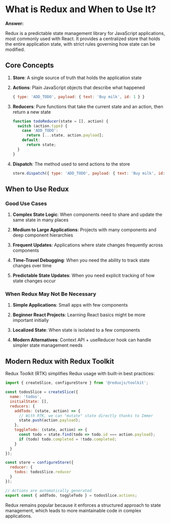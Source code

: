 # What is Redux and When to Use It?

**Answer:**

Redux is a predictable state management library for JavaScript applications, most commonly used with React. It provides a centralized store that holds the entire application state, with strict rules governing how state can be modified.

## Core Concepts

1. **Store**: A single source of truth that holds the application state

2. **Actions**: Plain JavaScript objects that describe what happened
   ```javascript
   { type: 'ADD_TODO', payload: { text: 'Buy milk', id: 1 } }
   ```

3. **Reducers**: Pure functions that take the current state and an action, then return a new state
   ```javascript
   function todoReducer(state = [], action) {
     switch (action.type) {
       case 'ADD_TODO':
         return [...state, action.payload];
       default:
         return state;
     }
   }
   ```

4. **Dispatch**: The method used to send actions to the store
   ```javascript
   store.dispatch({ type: 'ADD_TODO', payload: { text: 'Buy milk', id: 1 } });
   ```

## When to Use Redux

### Good Use Cases

1. **Complex State Logic**: When components need to share and update the same state in many places

2. **Medium to Large Applications**: Projects with many components and deep component hierarchies

3. **Frequent Updates**: Applications where state changes frequently across components

4. **Time-Travel Debugging**: When you need the ability to track state changes over time

5. **Predictable State Updates**: When you need explicit tracking of how state changes occur

### When Redux May Not Be Necessary

1. **Simple Applications**: Small apps with few components

2. **Beginner React Projects**: Learning React basics might be more important initially

3. **Localized State**: When state is isolated to a few components

4. **Modern Alternatives**: Context API + useReducer hook can handle simpler state management needs

## Modern Redux with Redux Toolkit

Redux Toolkit (RTK) simplifies Redux usage with built-in best practices:

```javascript
import { createSlice, configureStore } from '@reduxjs/toolkit';

const todosSlice = createSlice({
  name: 'todos',
  initialState: [],
  reducers: {
    addTodo: (state, action) => {
      // With RTK, we can "mutate" state directly thanks to Immer
      state.push(action.payload);
    },
    toggleTodo: (state, action) => {
      const todo = state.find(todo => todo.id === action.payload);
      if (todo) todo.completed = !todo.completed;
    }
  }
});

const store = configureStore({
  reducer: {
    todos: todosSlice.reducer
  }
});

// Actions are automatically generated
export const { addTodo, toggleTodo } = todosSlice.actions;
```

Redux remains popular because it enforces a structured approach to state management, which leads to more maintainable code in complex applications.